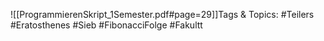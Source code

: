 
![[ProgrammierenSkript_1Semester.pdf#page=29]]Tags & Topics:
   #Teilers
   #Eratosthenes
   #Sieb
   #FibonacciFolge
   #Fakultt